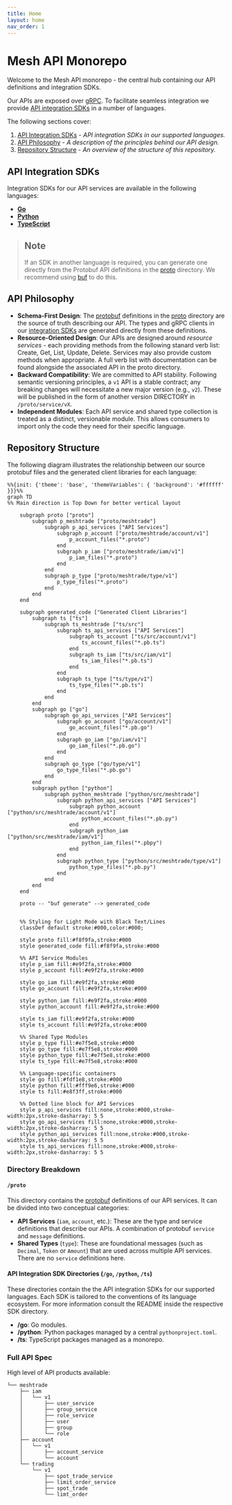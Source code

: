 ```yaml
---
title: Home
layout: home
nav_order: 1
---
```

# Mesh API Monorepo

Welcome to the Mesh API monorepo - the central hub containing our API definitions and integration SDKs.

Our APIs are exposed over [gRPC](https://grpc.io/). To facilitate seamless integration we provide [API integration SDKs](#api-integration-sdks) in a number of languages.

The following sections cover:
1.  [API Integration SDKs](#api-integration-sdks) - *API integration SDKs in our supported languages.*
2.  [API Philosophy](#api-philosophy) - *A description of the principles behind our API design.*
3.  [Repository Structure](#repository-structure) - *An overview of the structure of  this repository.*


## API Integration SDKs
Integration SDKs for our API services are available in the following languages:

* **[Go](./go/README.html)**
* **[Python](./python/README.html)**
* **[TypeScript](./ts/README.html)**

> ## Note
>
> If an SDK in another language is required, you can generate one directly from the Protobuf API definitions in the [proto](./proto) directory. We recommend using [buf](https://github.com/bufbuild/buf) to do this.

## API Philosophy
* **Schema-First Design**: The [protobuf](https://github.com/protocolbuffers/protobuf) definitions in the [proto](./proto) directory are the source of truth describing our API. The types and gRPC clients in our [integration SDKs](#client-libraries-for-api-access) are generated directly from these definitions.
* **Resource-Oriented Design**: Our APIs are designed around _resource services_ - each providing methods from the following stanard verb list: Create, Get, List, Update, Delete. Services may also provide custom methods when appropriate. A full verb list with documentation can be found alongside the associated API in the proto directory.
* **Backward Compatibility**: We are committed to API stability. Following semantic versioning principles, a `v1` API is a stable contract; any breaking changes will necessitate a new major version (e.g., `v2`). These will be published in the form of another version DIRECTORY in `/proto/service/vX`.
* **Independent Modules**: Each API service and shared type collection is treated as a distinct, versionable module. This allows consumers to import only the code they need for their specific language.

## Repository Structure

The following diagram illustrates the relationship between our source protobuf files and the generated client libraries for each language:

```mermaid
%%{init: {'theme': 'base', 'themeVariables': { 'background': '#ffffff' }}}%%
graph TD
%% Main direction is Top Down for better vertical layout

    subgraph proto ["proto"]
        subgraph p_meshtrade ["proto/meshtrade"]
            subgraph p_api_services ["API Services"]
                subgraph p_account ["proto/meshtrade/account/v1"]
                    p_account_files("*.proto")
                end
                subgraph p_iam ["proto/meshtrade/iam/v1"]
                    p_iam_files("*.proto")
                end
            end
            subgraph p_type ["proto/meshtrade/type/v1"]
                p_type_files("*.proto")
            end
        end
    end

    subgraph generated_code ["Generated Client Libraries"]
        subgraph ts ["ts"]
            subgraph ts_meshtrade ["ts/src"]
                subgraph ts_api_services ["API Services"]
                    subgraph ts_account ["ts/src/account/v1"]
                        ts_account_files("*.pb.ts")
                    end
                    subgraph ts_iam ["ts/src/iam/v1"]
                        ts_iam_files("*.pb.ts")
                    end
                end
                subgraph ts_type ["ts/type/v1"]
                    ts_type_files("*.pb.ts")
                end
            end
        end
        subgraph go ["go"]
            subgraph go_api_services ["API Services"]
                subgraph go_account ["go/account/v1"]
                    go_account_files("*.pb.go")
                end
                subgraph go_iam ["go/iam/v1"]
                    go_iam_files("*.pb.go")
                end
            end
            subgraph go_type ["go/type/v1"]
                go_type_files("*.pb.go")
            end
        end
        subgraph python ["python"]
            subgraph python_meshtrade ["python/src/meshtrade"]
                subgraph python_api_services ["API Services"]
                    subgraph python_account ["python/src/meshtrade/account/v1"]
                        python_account_files("*.pb.py")
                    end
                    subgraph python_iam ["python/src/meshtrade/iam/v1"]
                        python_iam_files("*.pbpy")
                    end
                end
                subgraph python_type ["python/src/meshtrade/type/v1"]
                    python_type_files("*.pb.py")
                end
            end
        end
    end

    proto -- "buf generate" --> generated_code


    %% Styling for Light Mode with Black Text/Lines
    classDef default stroke:#000,color:#000;
    
    style proto fill:#f8f9fa,stroke:#000
    style generated_code fill:#f8f9fa,stroke:#000

    %% API Service Modules
    style p_iam fill:#e9f2fa,stroke:#000
    style p_account fill:#e9f2fa,stroke:#000

    style go_iam fill:#e9f2fa,stroke:#000
    style go_account fill:#e9f2fa,stroke:#000

    style python_iam fill:#e9f2fa,stroke:#000
    style python_account fill:#e9f2fa,stroke:#000

    style ts_iam fill:#e9f2fa,stroke:#000
    style ts_account fill:#e9f2fa,stroke:#000

    %% Shared Type Modules
    style p_type fill:#e7f5e8,stroke:#000
    style go_type fill:#e7f5e8,stroke:#000
    style python_type fill:#e7f5e8,stroke:#000
    style ts_type fill:#e7f5e8,stroke:#000

    %% Language-specific containers
    style go fill:#fdf1e8,stroke:#000
    style python fill:#fff9e6,stroke:#000
    style ts fill:#e8f3ff,stroke:#000

    %% Dotted line block for API Services
    style p_api_services fill:none,stroke:#000,stroke-width:2px,stroke-dasharray: 5 5
    style go_api_services fill:none,stroke:#000,stroke-width:2px,stroke-dasharray: 5 5
    style python_api_services fill:none,stroke:#000,stroke-width:2px,stroke-dasharray: 5 5
    style ts_api_services fill:none,stroke:#000,stroke-width:2px,stroke-dasharray: 5 5
```

### Directory Breakdown

#### `/proto`

This directory contains the [protobuf](https://github.com/protocolbuffers/protobuf) definitions of our API services. It can be divided into two conceptual categories:

* **API Services** (`iam`, `account`, etc.): These are the type and service definitions that describe our APIs. A combination of protobuf `service` and `message` definitions.
* **Shared Types** (`type`): These are foundational messages (such as `Decimal`, `Token` or `Amount`) that are used across multiple API services. There are no `service` definitions here.

#### API Integration SDK Directories (`/go`, `/python`, `/ts`)

These directories contain the the API integration SDKs for our supported languages. Each SDK is tailored to the conventions of its language ecosystem. For more information consult the README inside the respective SDK directory.

* **/go**: Go modules.
* **/python**: Python packages managed by a central `pythonproject.toml`.
* **/ts**: TypeScript packages managed as a monorepo.

### Full API Spec
High level of API products available:
```
└── meshtrade
    ├── iam
    │   └── v1
    │       ├── user_service
    │       ├── group_service
    │       ├── role_service
    │       ├── user
    │       ├── group
    │       └── role
    ├── account
    │   └── v1
    │       ├── account_service
    │       └── account
    └── trading
        └── v1
            ├── spot_trade_service
            ├── limit_order_service
            ├── spot_trade
            └── limt_order
```